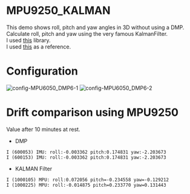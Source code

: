 # MPU9250_KALMAN
This demo shows roll, pitch and yaw angles in 3D without using a DMP.   
Calculate roll, pitch and yaw using the very famous KalmanFilter.   
I used [this](https://github.com/TKJElectronics/KalmanFilter) library.   
I used [this](https://github.com/TKJElectronics/Example-Sketch-for-IMU-including-Kalman-filter/tree/master/IMU/MPU6050) as a reference.   

# Configuration

![config-MPU6050_DMP6-1](https://user-images.githubusercontent.com/6020549/224453334-ad69a635-0767-4d94-8193-c11160b10eb7.jpg)
![config-MPU6050_DMP6-2](https://user-images.githubusercontent.com/6020549/224453337-8529aa7f-76dd-4b70-9bff-a43888973534.jpg)

# Drift comparison using MPU9250
Value after 10 minutes at rest.   
- DMP
```
I (600053) IMU: roll:-0.003362 pitch:0.174831 yaw:-2.203673
I (600153) IMU: roll:-0.003362 pitch:0.174831 yaw:-2.203673
```

- KALMAN Filter
```
I (1000105) MPU: roll:0.072056 pitch=-0.234558 yaw=-0.129212
I (1000225) MPU: roll:-0.014875 pitch=0.233770 yaw=0.131443
```


